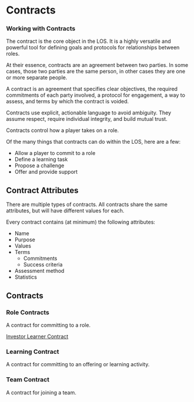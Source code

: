 # Contracts

### Working with Contracts

The contract is the core object in the LOS. It is a highly versatile and powerful tool for defining goals and protocols for relationships between roles.

At their essence, contracts are an agreement between two parties. In some cases, those two parties are the same person, in other cases they are one or more separate people.

A contract is an agreement that specifies clear objectives, the required commitments of each party involved, a protocol for engagement, a way to assess, and terms by which the contract is voided.

Contracts use explicit, actionable language to avoid ambiguity. They assume respect, require individual integrity, and build mutual trust.

Contracts control how a player takes on a role.

Of the many things that contracts can do within the LOS, here are a few:

- Allow a player to commit to a role
- Define a learning task
- Propose a challenge
- Offer and provide support


## Contract Attributes

There are multiple types of contracts. All contracts share the same attributes, but will have different values for each.

Every contract contains (at minimum) the following attributes:

- Name
- Purpose
- Values
- Terms
  - Commitments
  - Success criteria
- Assessment method
- Statistics

## Contracts

### Role Contracts
A contract for committing to a role.

[Investor Learner Contract](investor-learner.md)

<!-- TODO: define contract -->

### Learning Contract
A contract for committing to an offering or learning activity.

<!-- TODO: define contract -->

### Team Contract
A contract for joining a team.

<!-- TODO: define contract -->
